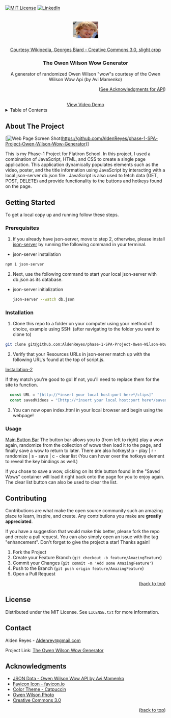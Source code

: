 <a name="readme-top"></a>

[![MIT License][license-shield]][license-url]
[![LinkedIn][linkedin-shield]][linkedin-url]

<!-- PROJECT LOGO -->
<br />
<div align="center">
  <a href="https://github.com/AldenReyes/phase-1-SPA-Project-Owen-Wilson-Wow-Generator">
    <img src="images/Owen_Wilson_Cannes_2011_Wiki.png" alt="Owen Wilson at the Cannes Film Festival 2011" width="80" height="80">
    <figcaption>Courtesy Wikipedia, Georges Biard - Creative Commons 3.0, slight crop</figcaption>
  </a>

<h3 align="center">The Owen Wilson Wow Generator</h3>

  <p align="center">
    A generator of randomized Owen Wilson "wow"s courtesy of the Owen Wilson Wow Api (by Avi Mamenko)
  </p>
  <p align="right">(<a href="acknowledgments">See Acknowledgments for API</a>)</p>
    <br />
    <a href="https://youtube.com/">View Video Demo</a>
</div>



<!-- TABLE OF CONTENTS -->
<details>
  <summary>Table of Contents</summary>
  <ol>
    <li>
      <a href="#getting-started">Getting Started</a>
      <ul>
        <li><a href="#prerequisites">Prerequisites</a></li>
        <li><a href="#installation">Installation</a></li>
        <li><a href="#usage">Usage</a></li>
      </ul>
    </li>
    <li><a href="#license">License</a></li>
    <li><a href="#contact">Contact</a></li>
    <li><a href="#acknowledgments">Acknowledgments</a></li>
  </ol>
</details>



<!-- ABOUT THE PROJECT -->
## About The Project

[![Web Page Screen Shot][webpage-screenshot](https://github.com/AldenReyes/phase-1-SPA-Project-Owen-Wilson-Wow-Generator)]

This is my Phase-1 Project for Flatiron School. In this project, I used a combination of JavaScript, HTML, and CSS to create a single page application. This application dynamically populates elements such as the video, poster, and the title information using JavaScript by interacting with a local json-server db.json file . JavaScript is also used to fetch data (GET, POST, DELETE) and provide functionality to the buttons and hotkeys found on the page.



<!-- GETTING STARTED -->
## Getting Started

To get a local copy up and running follow these steps.

### Prerequisites

1. If you already have json-server, move to step 2, otherwise, please install [json-server](https://www.npmjs.com/package/json-server) by running the following command in your terminal.

* json-server installation
```sh
npm i json-server
```
2. Next, use the following command to start your local json-server with db.json as its database.
* json-server initialization
  ```sh
  json-server --watch db.json
  ```

### Installation

1. Clone this repo to a folder on your computer using your method of choice, example using SSH:
(after navigating to the folder you want to clone to)
```sh
git clone git@github.com:AldenReyes/phase-1-SPA-Project-Owen-Wilson-Wow-Generator.git
```

2. Verify that your Resources URLs in json-server match up with the following URL's found at the top of script.js.

[Installation-2](images/installation-2.png)

If they match you're good to go! If not, you'll need to replace them for the site to function.
```js
  const URL = "[http://*insert your local host:port here*/clips]"
  const savedVideos = "[http://*insert your local host:port here*/savedclips]"
```
3. You can now open index.html in your local browser and begin using the webpage!

### Usage

[Main Button Bar](images/screenshot2.png)
The button bar allows you to (from left to right) play a wow again, randomize from the collection of wows then load it to the page, and finally save a wow to return to later. There are also hotkeys! p - play | r - randomize | s - save | c - clear list (You can hover over the hotkeys element to reveal the key bindings as well.)

If you chose to save a wow, clicking on its title button found in the "Saved Wows" container will load it right back onto the page for you to enjoy again. The clear list button can also be used to clear the list.

<!-- CONTRIBUTING -->
## Contributing

Contributions are what make the open source community such an amazing place to learn, inspire, and create. Any contributions you make are **greatly appreciated**.

If you have a suggestion that would make this better, please fork the repo and create a pull request. You can also simply open an issue with the tag "enhancement".
Don't forget to give the project a star! Thanks again!

1. Fork the Project
2. Create your Feature Branch (`git checkout -b feature/AmazingFeature`)
3. Commit your Changes (`git commit -m 'Add some AmazingFeature'`)
4. Push to the Branch (`git push origin feature/AmazingFeature`)
5. Open a Pull Request

<p align="right">(<a href="#readme-top">back to top</a>)</p>

<!-- LICENSE -->
## License

Distributed under the MIT License. See `LICENSE.txt` for more information.

<!-- CONTACT -->
## Contact

Alden Reyes - Aldenrey@gmail.com

Project Link: [The Owen Wilson Wow Generator](https://github.com/AldenReyes/phase-1-SPA-Project-Owen-Wilson-Wow-Generator)

<!-- ACKNOWLEDGMENTS -->
<a name="acknowledgments"></a>
## Acknowledgments

* [JSON Data - Owen Wilson Wow API ](https://owen-wilson-wow-api.onrender.com/)[by Avi Mamenko](https://amamenko.github.io/)
* [Favicon Icon - favicon.io](https://favicon.io/favicon-generator/)
* [Color Theme - Catpuccin](https://github.com/catppuccin/catppuccin)
* [Owen Wilson Photo](https://commons.wikimedia.org/wiki/File:Owen_Wilson_Cannes_2011.jpg) 
* [Creative Commons 3.0](https://creativecommons.org/licenses/by-sa/3.0/deed.en)

<p align="right">(<a href="#readme-top">back to top</a>)</p>



<!-- MARKDOWN LINKS & IMAGES -->
<!-- https://www.markdownguide.org/basic-syntax/#reference-style-links -->
[contributors-shield]: https://img.shields.io/github/contributors/github_username/repo_name.svg?style=for-the-badge
[contributors-url]: https://github.com/github_username/repo_name/graphs/contributors
[forks-shield]: https://img.shields.io/github/forks/github_username/repo_name.svg?style=for-the-badge
[forks-url]: https://github.com/github_username/repo_name/network/members
[stars-shield]: https://img.shields.io/github/stars/github_username/repo_name.svg?style=for-the-badge
[stars-url]: https://github.com/github_username/repo_name/stargazers
[issues-shield]: https://img.shields.io/github/issues/github_username/repo_name.svg?style=for-the-badge
[issues-url]: https://github.com/github_username/repo_name/issues
[license-shield]: https://img.shields.io/github/license/github_username/repo_name.svg?style=for-the-badge
[license-url]: https://github.com/AldenReyes/phase-1-SPA-Project-Owen-Wilson-Wow-Generator/blob/main/LICENSE.txt
[linkedin-shield]: https://img.shields.io/badge/-LinkedIn-black.svg?style=for-the-badge&logo=linkedin&colorB=555
[linkedin-url]: www.linkedin.com/in/alden-reyes
[webpage-screenshot]: images/screenshot.png
[Next.js]: https://img.shields.io/badge/next.js-000000?style=for-the-badge&logo=nextdotjs&logoColor=white
[Next-url]: https://nextjs.org/
[React.js]: https://img.shields.io/badge/React-20232A?style=for-the-badge&logo=react&logoColor=61DAFB
[React-url]: https://reactjs.org/
[Vue.js]: https://img.shields.io/badge/Vue.js-35495E?style=for-the-badge&logo=vuedotjs&logoColor=4FC08D
[Vue-url]: https://vuejs.org/
[Angular.io]: https://img.shields.io/badge/Angular-DD0031?style=for-the-badge&logo=angular&logoColor=white
[Angular-url]: https://angular.io/
[Svelte.dev]: https://img.shields.io/badge/Svelte-4A4A55?style=for-the-badge&logo=svelte&logoColor=FF3E00
[Svelte-url]: https://svelte.dev/
[Laravel.com]: https://img.shields.io/badge/Laravel-FF2D20?style=for-the-badge&logo=laravel&logoColor=white
[Laravel-url]: https://laravel.com
[Bootstrap.com]: https://img.shields.io/badge/Bootstrap-563D7C?style=for-the-badge&logo=bootstrap&logoColor=white
[Bootstrap-url]: https://getbootstrap.com
[JQuery.com]: https://img.shields.io/badge/jQuery-0769AD?style=for-the-badge&logo=jquery&logoColor=white
[JQuery-url]: https://jquery.com 
